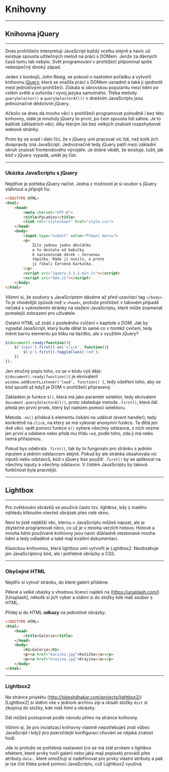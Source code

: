 # Knihovny

---

## Knihovna jQuery

----

Dnes prohlížeče interpretují JavaScript každý vcelku stejně a navíc už existuje spousta užitečných metod na práci s DOMem. Jenže za dávných časů tomu tak nebylo. Svět programování v prohlížeči připomínal spíše nebezpečný divoký západ.

Jeden z kovbojů, John Resig, se pokusil o nastolení pořádku a vytvořil knihovnu [jQuery][], která se snažila práci s DOMem usnadnit a také ji sjednotit mezi jednotlivými prohlížeči. Získala si obrovskou popularitu mezi lidmi po celém světě a ovlivnila i vývoj jazyka samotného. Třeba metody `querySelector()` a `querySelectorAll()` v dnešním JavaScriptu jsou jednoznačně dědictvím jQuery.

Ačkoliv se dnes dá mnoho věcí v prohlížeči programovat pohodlně i bez této knihovny, stále je mnohdy jQuery to první, po čem spousta lidí sáhne. Je to balíček základních věcí, díky kterým lze bez velkých znalostí rozpohybovat webové stránky.

Proto by se snad i dalo říci, že v jQuery umí pracovat víc lidí, než kolik jich doopravdy zná JavaScript. Jednoznačně tedy jQuery patří mezi základní okruh znalostí frontendového vývojáře. Je dobré vědět, že existuje, tušit, jak kód v jQuery vypadá, umět jej číst.

[jQuery]: https://jquery.com/

----

### Ukázka JavaScriptu s jQuery

Nejdříve je potřeba jQuery načíst. 
Jedna z možností je si soubor s jQuery stáhnout a připojit ho:


```html
<!DOCTYPE HTML>
<html>
    <head>
        <meta charset="UTF-8">
        <title>PyLadies</title>
        <link rel="stylesheet" href="style.css">
    </head>
    <body>
        <input type="submit" value="Přepni barvu">
        <p>
            Žilo jednou jedno děvčátko
            a to dostalo od babičky
            k narozeninám dárek – červenou
            čepičku. Rádo ji nosilo, a proto
            jí říkali Červená karkulka.
        </p>
        <script src="jquery-3.1.1.min.js"></script>
        <script src="dom.js"></script>
    </body>
</html>
```

Všimni si, že soubory s JavaScriptem dáváme až před uzavírací tag `</body>`. To je vhodnější způsob 
než v `<head>`, protože prohlížeč v takovém případě nečeká s vykreslením stránky na stažení JavaScriptu, které může znamenat pomalejší zobrazení pro uživatele.

Ostatní HTML už znáš z posledního cvičení v kapitole o DOM. Jak by vypadal JavaScript, který bude dělat to samé co v tomtéž cvičení, tedy měnit barvu elementu po kliku na tlačítko, ale s využitím jQuery?


```js
$(document).ready(function(){
    $('input').first().on('click', function(){
        $('p').first().toggleClass('red');
    })
});
```

Jen stručný popis toho, co se v kódu výš děje: `$(document).ready(function(){` je ekvivalent `window.addEventListener('load', function() {`, tedy ošetření toho, aby se kód spustil až když je DOM v prohlížeči připravený. 

Základem je funkce `$()`, která má jako parametr selektor, tedy ekvivalent `document.querySelectorAll()`, proto následuje metoda `.first()`, která dál předá jen první prvek, který byl nalezen pomocí selektoru. 

Metoda `.on()` přidává k elementu čekání na událost (event handler), tady konkrétně na `click`, na který se má vykonat anonymní funkce. Ta dělá jen dvě věci: opět pomocí funkce `$()` vybere všechny odstavce, z nich vezme jen první a odebere nebo přidá mu třídu `red`, podle toho, zda ji má nebo nemá přiřazenou. 

Pokud bys odebrala `.first()`, tak by to fungovalo pro stránku s jedním inputem a jedním odstavcem stejně. Pokud by ale stránka obsahovala víc inputů nebo odstavců, kód v jQuery bez použití `.first()` by se aplikoval na všechny inputy a všechny odstavce. V čistém JavaScriptu by taková funkčnost byla pracnější.


---

## Lightbox

----

Pro zvětšování obrázků se používá často tzv. lightbox, kdy z malého náhledu kliknutím otevřeš obrázek přes celé okno.

Není to jistě nejtěžší věc, kterou v JavaScriptu můžeš napsat, ale je zbytečné programovat něco, co už je v mnoha verzích hotovo. Hotové a mnoha lidmi používáné knihovny jsou navíc důkladně otestované mnoha lidmi a tedy odladěné a také mají kvalitní dokumentaci.


Klasickou knihovnou, která lightbox umí vytvořit je _Lightbox2_. Neobsahuje jen JavaScriptový kód, ale i potřebné obrázky a CSS.

----

### Obyčejné HTML


Nejdřív si vytvoř stránku, do které galerii přidáme.

Pěkné a velké obázky s vhodnou licencí najdeš na (https://unsplash.com/)[Unsplash], několik si jich vyber a stáhni si do složky kde máš soubor s HTML.

Přidej si do HTML **odkazy** na jednotlivé obrázky.


```html
<!DOCTYPE HTML>
<html>
    <head>
        <title>Galerie</title>
    </head>
    <body>
        <h1>Galerie</h1>
        <p><a href="kocicka.jpg">Kočička</a></p>
        <p><a href="krajina.jpg">Krajina</a></p>
    </body>
</html>
```

----

### Lightbox2

Na stránce projektu (http://lokeshdhakar.com/projects/lightbox2/)[Lightbox2] si stáhni vše v jednom archívu _zip_ a obsah složky `dist` si zkopíruj do složky, kde máš html a obrázky.

Dál můžeš postupovat podle návodu přímo na stránce knihovny.

Všimni si, že pro incializaci knihovny vlastně nepotřebuješ znát vůbec JavaScript i když pro pokročilejší konfiguraci chování se nějaká znalost hodí. 

Jde to protože se potřebná nastavení (co se má stát prvkem s lightbox efektem, které prvky tvoří galerii nebo jaký mají popisek) provádí přes atributy `data-`, které umožňují si nadefinovat pro prvky vlastní atributy a pak je lze číst třeba právě pomocí JavaScriptu, což Lightbox2 využívá.
